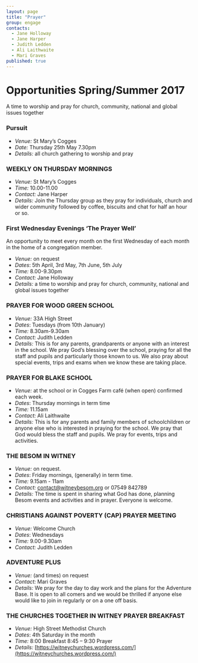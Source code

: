 ```yaml
---
layout: page
title: "Prayer"
group: engage
contacts:
  - Jane Holloway
  - Jane Harper
  - Judith Ledden
  - Ali Laithwaite
  - Mari Graves
published: true
---
```


# Opportunities Spring/Summer 2017

A time to worship and pray for church, community, national and global issues together

### Pursuit

- *Venue:* St Mary’s Cogges 
- *Date:* Thursday 25th May 7.30pm
- *Details:* all church gathering to worship and pray      

### WEEKLY ON THURSDAY MORNINGS

- *Venue:* St Mary’s Cogges 
- *Time:* 10.00-11.00 
- *Contact:* Jane Harper 
- *Details:* Join the Thursday group as they pray for individuals, church and wider community followed by coffee, biscuits and chat for half an hour or so.


### First Wednesday Evenings ‘The Prayer Well’ 

An opportunity to meet every month on the first Wednesday of each month in the home of a congregation member.

- *Venue:* on request
- *Dates*: 5th April, 3rd May, 7th June, 5th July
- *Time:* 8.00-9.30pm
- *Contact:* Jane Holloway
- *Details:* a time to worship and pray for church, community, national and global issues together

### PRAYER FOR WOOD GREEN SCHOOL

- *Venue:* 33A High Street
- *Dates*: Tuesdays (from 10th January)
- *Time:* 8.30am-9.30am
- *Contact:* Judith Ledden
- *Details:* This is for any parents, grandparents or anyone with an interest in the school. We pray God’s blessing over the school, praying for all the staff and pupils and particularly those known to us. We also pray about special events, trips and exams when we know these are taking place.

### PRAYER FOR BLAKE SCHOOL

- *Venue:* at the school or in Cogges Farm café (when open) confirmed each week.
- *Dates*: Thursday mornings in term time
- *Time:* 11.15am
- *Contact:* Ali Laithwaite
- *Details:* This is for any parents and family members of schoolchildren or anyone else who is interested in praying for the school. We pray that God would bless the staff and pupils. We pray for events, trips and activities.

### THE BESOM IN WITNEY

- *Venue:* on request.
- *Dates*: Friday mornings, (generally) in term time.
- *Time:* 9.15am - 11am
- *Contact:* contact@witneybesom.org    or 07549 842789
- *Details:* The time is spent in sharing what God has done, planning Besom events and activities and in prayer. Everyone is welcome.

### CHRISTIANS AGAINST POVERTY (CAP) PRAYER MEETING

- *Venue:* Welcome Church
- *Dates*: Wednesdays
- *Time:* 9.00-9.30am
- *Contact:* Judith Ledden


### ADVENTURE PLUS

- *Venue:* (and times) on request
- *Contact:* Mari Graves
- *Details:* We pray for the day to day work and the plans for the Adventure Base. It is open to all comers and we would be thrilled if anyone else would like to join in regularly or on a one off basis.


### THE CHURCHES TOGETHER IN WITNEY PRAYER BREAKFAST

- *Venue:* High Street Methodist Church
- *Dates*: 4th Saturday in the month
- *Time:* 8:00 Breakfast 8:45 – 9:30 Prayer
- *Details:* [https://witneychurches.wordpress.com/](https://witneychurches.wordpress.com/)

